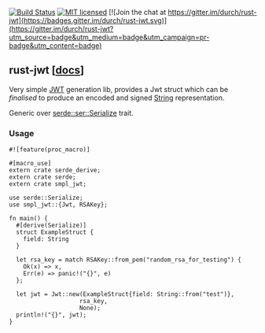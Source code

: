 [![Build Status](https://travis-ci.org/durch/rust-jwt.svg?branch=master)](https://travis-ci.org/durch/rust-jwt)
[![MIT licensed](https://img.shields.io/badge/license-MIT-blue.svg)](https://github.com/durch/rust-jwt/blob/master/LICENSE)
[![Join the chat at https://gitter.im/durch/rust-jwt](https://badges.gitter.im/durch/rust-jwt.svg)](https://gitter.im/durch/rust-jwt?utm_source=badge&utm_medium=badge&utm_campaign=pr-badge&utm_content=badge)

## rust-jwt [[docs](https://durch.github.io/rust-jwt)]

Very simple [JWT](https://jwt.io/) generation lib, provides a Jwt struct which can be *finalised* to produce an encoded and signed [String](https://doc.rust-lang.org/std/string/struct.String.html) representation. 

Generic over [serde::ser::Serialize](https://docs.serde.rs/serde/ser/trait.Serialize.html) trait.

### Usage

```
#![feature(proc_macro)]

#[macro_use]
extern crate serde_derive;
extern crate serde;
extern crate smpl_jwt;

use serde::Serialize;
use smpl_jwt::{Jwt, RSAKey};

fn main() {
  #[derive(Serialize)]
  struct ExampleStruct {
    field: String
  }

  let rsa_key = match RSAKey::from_pem("random_rsa_for_testing") {
    Ok(x) => x,
    Err(e) => panic!("{}", e)
  };

  let jwt = Jwt::new(ExampleStruct{field: String::from("test")},
                    rsa_key,
                    None);
  println!("{}", jwt);
}
```
